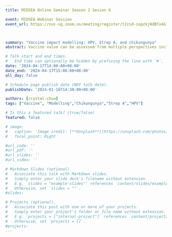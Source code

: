 ```yaml
---
title: MIDSEA Online Seminar Season 2 Sesion 6

event: MIDSEA Webinar Session
event_url: https://nus-sg.zoom.us/meeting/register/tZcsd-iopzkjHdBTx4G1X5gY7eVJrP59GHiD



summary: "Vaccine impact modelling: HPV, Strep A, and chikungunya"
abstract: Vaccine value can be assessed from multiple perspectives including health benefits, safety, economic impact, equity, acceptance, feasibility, antimicrobial resistance, and broader socio-economic benefits. As a case study of an existing vaccine, we will discuss the health, economic, and equity impact of HPV vaccination. As a case study of new vaccines in the pipeline, we will discuss the health and economic impact and broader socioeconomic benefits of potential Strep A vaccination. As a case study of a newly licensed vaccine, we will discuss the evidence gaps for chikungunya vaccine introduction and implementation.

# Talk start and end times.
#   End time can optionally be hidden by prefixing the line with `#`.
date: '2024-04-17T14:00:00+08:00'
date_end: '2024-04-17T15:00:00+08:00'
all_day: false

# Schedule page publish date (NOT talk date).
publishDate: '2024-01-16T14:30:00+08:00'

authors: [crystal-chua]
tags: ["Vaccine", "Modelling","Chikungunya","Strep A","HPV"]

# Is this a featured talk? (true/false)
featured: false

# image:
#   caption: 'Image credit: [**Unsplash**](https://unsplash.com/photos/bzdhc5b3Bxs)'
#   focal_point: Right

#url_code: ''
#url_pdf: ''
#url_slides: ''
#url_video: ''

# Markdown Slides (optional).
#   Associate this talk with Markdown slides.
#   Simply enter your slide deck's filename without extension.
#   E.g. `slides = "example-slides"` references `content/slides/example-slides.md`.
#   Otherwise, set `slides = ""`.
#slides:

# Projects (optional).
#   Associate this post with one or more of your projects.
#   Simply enter your project's folder or file name without extension.
#   E.g. `projects = ["internal-project"]` references `content/project/deep-learning/index.md`.
#   Otherwise, set `projects = []`.
#projects:
---
```


<!-- Slides can be added in a few ways:

- **Create** slides using Wowchemy's [_Slides_](https://wowchemy.com/docs/managing-content/#create-slides) feature and link using `slides` parameter in the front matter of the talk file
- **Upload** an existing slide deck to `static/` and link using `url_slides` parameter in the front matter of the talk file
- **Embed** your slides (e.g. Google Slides) or presentation video on this page using [shortcodes](https://wowchemy.com/docs/writing-markdown-latex/).

Further event details, including page elements such as image galleries, can be added to the body of this page. -->

